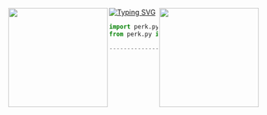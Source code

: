 [![Typing SVG](https://readme-typing-svg.herokuapp.com?font=Roboto+Mono&lines=$-%20hi,%20my%20name%20is%20@voidedveins!%20)](https://git.io/typing-svg)
<img align="left" src="https://i.pinimg.com/236x/8a/6b/54/8a6b548bcb4823a920d873e2ed9760f7.jpg" width="200"/>
<img align="right" src="https://i.pinimg.com/236x/8a/6b/54/8a6b548bcb4823a920d873e2ed9760f7.jpg" width="200"/>

```python
import perk.py
from perk.py import FlashRaider.Soon

---------------------------------------------
```

&zwnj; 
&zwnj; 


<p align="center">
  <img src="https://count.getloli.com/get/@knownsrc?theme=asoul"  alt=""/>
</p>
